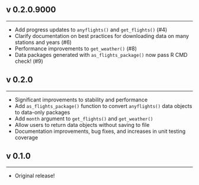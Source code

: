 ## v 0.2.0.9000

----

* Add progress updates to `anyflights()` and `get_flights()` (#4)
* Clarify documentation on best practices for downloading data on many
stations and years (#6)
* Performance improvements to `get_weather()` (#8)
* Data packages generated with `as_flights_package()` now pass R CMD check! (#9)

## v 0.2.0

----

* Significant improvements to stability and performance
* Add `as_flights_package()` function to convert `anyflights()` data
objects to data-only packages
* Add `month` argument to `get_flights()` and `get_weather()`
* Allow users to return data objects without saving to file
* Documentation improvements, bug fixes, and increases in unit testing
coverage


## v 0.1.0

----

* Original release!
